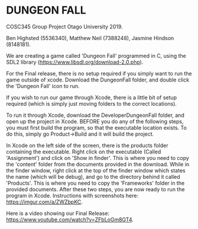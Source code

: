 # DUNGEON FALL

COSC345 Group Project Otago University 2019.

Ben Highsted (5536340), Matthew Neil (7388248), Jasmine Hindson (8148181).

We are creating a game called 'Dungeon Fall' programmed in C, using the SDL2 library (https://www.libsdl.org/download-2.0.php).

For the Final release, there is no setup required if you simply want to run the game outside of xcode. Download the DungeonFall folder, and double click the 'Dungeon Fall' icon to run.

If you wish to run our game through Xcode, there is a little bit of setup required (which is simply just moving folders to the correct locations).

To run it through Xcode, download the DeveloperDungeonFall folder, and open up the project in Xcode. BEFORE you do any of the following steps, you must first build the program, so that the executable location exists. To do this, simply go Product->Build and it will build the project.

In Xcode on the left side of the screen, there is the products folder containing the executable. Right click on the executable (Called 'Assignment') and click on 'Show in finder'. This is where you need to copy the 'content' folder from the documents provided in the download. 
While in the finder window, right click at the top of the finder window which states the name (which will be debug), and go to the directory behind it called 'Products'. This is where you need to copy the 'Frameworks' folder in the provided documents.
After these two steps, you are now ready to run the program in Xcode. 
Instructions with screenshots here: https://imgur.com/a/ZWZbpKC.

Here is a video showing our Final Release: https://www.youtube.com/watch?v=ZFbLoGm8GT4.

